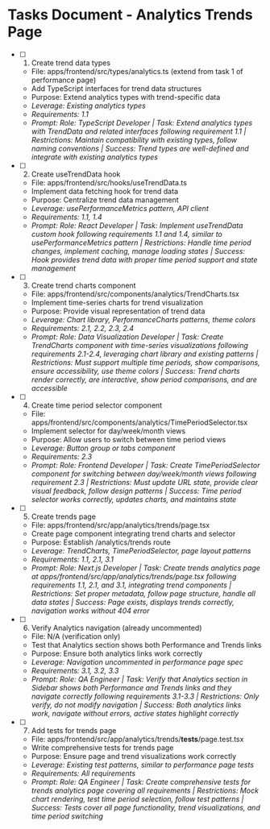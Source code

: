 # Tasks Document - Analytics Trends Page

- [ ] 1. Create trend data types
  - File: apps/frontend/src/types/analytics.ts (extend from task 1 of performance page)
  - Add TypeScript interfaces for trend data structures
  - Purpose: Extend analytics types with trend-specific data
  - _Leverage: Existing analytics types_
  - _Requirements: 1.1_
  - _Prompt: Role: TypeScript Developer | Task: Extend analytics types with TrendData and related interfaces following requirement 1.1 | Restrictions: Maintain compatibility with existing types, follow naming conventions | Success: Trend types are well-defined and integrate with existing analytics types_

- [ ] 2. Create useTrendData hook
  - File: apps/frontend/src/hooks/useTrendData.ts
  - Implement data fetching hook for trend data
  - Purpose: Centralize trend data management
  - _Leverage: usePerformanceMetrics pattern, API client_
  - _Requirements: 1.1, 1.4_
  - _Prompt: Role: React Developer | Task: Implement useTrendData custom hook following requirements 1.1 and 1.4, similar to usePerformanceMetrics pattern | Restrictions: Handle time period changes, implement caching, manage loading states | Success: Hook provides trend data with proper time period support and state management_

- [ ] 3. Create trend charts component
  - File: apps/frontend/src/components/analytics/TrendCharts.tsx
  - Implement time-series charts for trend visualization
  - Purpose: Provide visual representation of trend data
  - _Leverage: Chart library, PerformanceCharts patterns, theme colors_
  - _Requirements: 2.1, 2.2, 2.3, 2.4_
  - _Prompt: Role: Data Visualization Developer | Task: Create TrendCharts component with time-series visualizations following requirements 2.1-2.4, leveraging chart library and existing patterns | Restrictions: Must support multiple time periods, show comparisons, ensure accessibility, use theme colors | Success: Trend charts render correctly, are interactive, show period comparisons, and are accessible_

- [ ] 4. Create time period selector component
  - File: apps/frontend/src/components/analytics/TimePeriodSelector.tsx
  - Implement selector for day/week/month views
  - Purpose: Allow users to switch between time period views
  - _Leverage: Button group or tabs component_
  - _Requirements: 2.3_
  - _Prompt: Role: Frontend Developer | Task: Create TimePeriodSelector component for switching between day/week/month views following requirement 2.3 | Restrictions: Must update URL state, provide clear visual feedback, follow design patterns | Success: Time period selector works correctly, updates charts, and maintains state_

- [ ] 5. Create trends page
  - File: apps/frontend/src/app/analytics/trends/page.tsx
  - Create page component integrating trend charts and selector
  - Purpose: Establish /analytics/trends route
  - _Leverage: TrendCharts, TimePeriodSelector, page layout patterns_
  - _Requirements: 1.1, 2.1, 3.1_
  - _Prompt: Role: Next.js Developer | Task: Create trends analytics page at apps/frontend/src/app/analytics/trends/page.tsx following requirements 1.1, 2.1, and 3.1, integrating trend components | Restrictions: Set proper metadata, follow page structure, handle all data states | Success: Page exists, displays trends correctly, navigation works without 404 error_

- [ ] 6. Verify Analytics navigation (already uncommented)
  - File: N/A (verification only)
  - Test that Analytics section shows both Performance and Trends links
  - Purpose: Ensure both analytics links work correctly
  - _Leverage: Navigation uncommented in performance page spec_
  - _Requirements: 3.1, 3.2, 3.3_
  - _Prompt: Role: QA Engineer | Task: Verify that Analytics section in Sidebar shows both Performance and Trends links and they navigate correctly following requirements 3.1-3.3 | Restrictions: Only verify, do not modify navigation | Success: Both analytics links work, navigate without errors, active states highlight correctly_

- [ ] 7. Add tests for trends page
  - File: apps/frontend/src/app/analytics/trends/__tests__/page.test.tsx
  - Write comprehensive tests for trends page
  - Purpose: Ensure page and trend visualizations work correctly
  - _Leverage: Existing test patterns, similar to performance page tests_
  - _Requirements: All requirements_
  - _Prompt: Role: QA Engineer | Task: Create comprehensive tests for trends analytics page covering all requirements | Restrictions: Mock chart rendering, test time period selection, follow test patterns | Success: Tests cover all page functionality, trend visualizations, and time period switching_